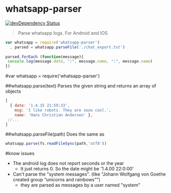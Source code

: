 # whatsapp-parser
[![devDependency Status](https://david-dm.org/tillarnold/whatsapp-parser/dev-status.svg)](https://david-dm.org/tillarnold/whatsapp-parser#info=devDependencies)

> Parse whatsapp logs. For Android and IOS

```js
var whatsapp = require('whatsapp-parser')
  , parsed = whatsapp.parseFile('./chat_export.txt')
  
parsed.forEach (function(message){
 console.log(message.date, ":", message.name, ":", message.name) 
})

```

#var whatsapp = require('whatsapp-parser')

##whatsapp.parse(text)
Parses the given string and returns an array of objects 

```js
[
  { date: '1.4.15 21:59:33',
    msg: 'I like robots. They are sooo cool.',
    name: 'Hans Christian Andersen' },
 //...
]
```

##whatsapp.parseFile(path)
Does the same as 
```js
whatsapp.parse(fs.readFileSync(path,'utf8'))
```

#know issues
- The android log does not report seconds or the year
  - It just returns 0. So the date might be '1.4.00 22:0:00'
- Can't parse the "system messages". (like "Johann Wolfgang von Goethe created group “unicorns and rainbows”")
  - they are parsed as messages by a user named "system"

